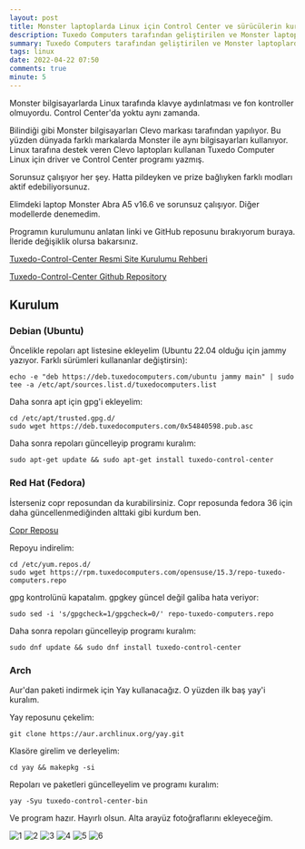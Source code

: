 ```yaml
---
layout: post
title: Monster laptoplarda Linux için Control Center ve sürücülerin kurulumu
description: Tuxedo Computers tarafından geliştirilen ve Monster laptoplarda da kullanılabilen Control Center ve sürücülerin linux distroları için kurulumu
summary: Tuxedo Computers tarafından geliştirilen ve Monster laptoplarda da kullanılabilen Control Center ve sürücülerin linux distroları için kurulumu
tags: linux
date: 2022-04-22 07:50
comments: true
minute: 5
---
```


Monster bilgisayarlarda Linux tarafında klavye aydınlatması ve fon kontroller olmuyordu. Control Center'da yoktu aynı zamanda.

Bilindiği gibi Monster bilgisayarları Clevo markası tarafından yapılıyor. Bu yüzden dünyada farklı markalarda Monster ile aynı bilgisayarları kullanıyor. Linux tarafına destek veren Clevo laptopları kullanan Tuxedo Computer Linux için driver ve Control Center programı yazmış.

Sorunsuz çalışıyor her şey. Hatta pildeyken ve prize bağlıyken farklı modları aktif edebiliyorsunuz.

Elimdeki laptop Monster Abra A5 v16.6 ve sorunsuz çalışıyor. Diğer modellerde denemedim.

Programın kurulumunu anlatan linki ve GitHub reposunu bırakıyorum buraya. İleride değişiklik olursa bakarsınız.

[Tuxedo-Control-Center Resmi Site Kurulumu Rehberi](https://www.tuxedocomputers.com/en/Infos/Help-and-Support/Instructions/Add-TUXEDO-Computers-software-package-sources.tuxedo)

[Tuxedo-Control-Center Github Repository](https://github.com/tuxedocomputers/tuxedo-control-center)

## Kurulum

### Debian (Ubuntu)

Öncelikle repoları apt listesine ekleyelim (Ubuntu 22.04 olduğu için jammy yazıyor. Farklı sürümleri kullananlar değiştirsin):

```
echo -e "deb https://deb.tuxedocomputers.com/ubuntu jammy main" | sudo tee -a /etc/apt/sources.list.d/tuxedocomputers.list
```

Daha sonra apt için gpg'i ekleyelim:

```
cd /etc/apt/trusted.gpg.d/
sudo wget https://deb.tuxedocomputers.com/0x54840598.pub.asc
```

Daha sonra repoları güncelleyip programı kuralım:
```
sudo apt-get update && sudo apt-get install tuxedo-control-center
```

### Red Hat (Fedora)

İsterseniz copr reposundan da kurabilirsiniz. Copr reposunda fedora 36 için daha güncellenmediğinden alttaki gibi kurdum ben.

[Copr Reposu](https://copr.fedorainfracloud.org/coprs/computerkid/tuxedo-control-center/)

Repoyu indirelim:
```
cd /etc/yum.repos.d/
sudo wget https://rpm.tuxedocomputers.com/opensuse/15.3/repo-tuxedo-computers.repo
```

gpg kontrolünü kapatalım. gpgkey güncel değil galiba hata veriyor:
```
sudo sed -i 's/gpgcheck=1/gpgcheck=0/' repo-tuxedo-computers.repo 
```

Daha sonra repoları güncelleyip programı kuralım:
```
sudo dnf update && sudo dnf install tuxedo-control-center
```

### Arch

Aur'dan paketi indirmek için Yay kullanacağız. O yüzden ilk baş yay'i kuralım.

Yay reposunu çekelim:
```
git clone https://aur.archlinux.org/yay.git
```

Klasöre girelim ve derleyelim:

```
cd yay && makepkg -si
```

Repoları ve paketleri güncelleyelim ve programı kuralım:
```
yay -Syu tuxedo-control-center-bin
``` 

Ve program hazır. Hayırlı olsun. Alta arayüz fotoğraflarını ekleyeceğim.

![1](https://user-images.githubusercontent.com/49123562/163852854-ff79ce94-b9d1-4b4c-8723-2c204b477347.png)
![2](https://user-images.githubusercontent.com/49123562/163852870-171211da-8086-49cb-800c-b3414e08ff88.png)
![3](https://user-images.githubusercontent.com/49123562/163852877-f8d01fd9-5184-466c-a201-1f0541b22970.png)
![4](https://user-images.githubusercontent.com/49123562/163852892-8fb2c533-e1ce-4c1f-b9a6-2a545ca0f571.png)
![5](https://user-images.githubusercontent.com/49123562/163852898-87e3fbb4-5b14-4f80-aa37-609ef8257a05.png)
![6](https://user-images.githubusercontent.com/49123562/163852902-69608f03-4336-44eb-b0f2-ed076865afa0.png)
